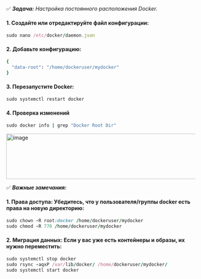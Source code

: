 :white_check_mark: _**Задача:** <a name='1'>Настройка постоянного расположения Docker</a>._

#### 1. Создайте или отредактируйте файл конфигурации:

```ruby
sudo nano /etc/docker/daemon.json
```

#### 2. Добавьте конфигурацию:

```ruby
{
  "data-root": "/home/dockeruser/mydocker"
}
```

#### 3. Перезапустите Docker:

```ruby
sudo systemctl restart docker
```

#### 4. Проверка изменений

```ruby
sudo docker info | grep "Docker Root Dir"
```
<img width="1200" height="121" alt="image" src="https://github.com/user-attachments/assets/b24156bd-eb28-4d64-904f-e0d551b687c7" />


:white_check_mark: _**Важные замечания:**_

#### 1. Права доступа: Убедитесь, что у пользователя/группы docker есть права на новую директорию:

```ruby
sudo chown -R root:docker /home/dockeruser/mydocker
sudo chmod -R 770 /home/dockeruser/mydocker
```

#### 2. Миграция данных: Если у вас уже есть контейнеры и образы, их нужно переместить:

```ruby
sudo systemctl stop docker
sudo rsync -aqxP /var/lib/docker/ /home/dockeruser/mydocker/
sudo systemctl start docker
```
